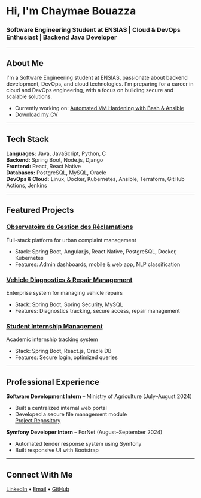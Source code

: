 # Hi, I'm Chaymae Bouazza

### Software Engineering Student at ENSIAS | Cloud & DevOps Enthusiast | Backend Java Developer

---

## About Me

I'm a Software Engineering student at ENSIAS, passionate about backend development, DevOps, and cloud technologies. I'm preparing for a career in cloud and DevOps engineering, with a focus on building secure and scalable solutions.

- Currently working on: [Automated VM Hardening with Bash & Ansible](https://github.com/Shiame/vm-hardening-automation)  
- [Download my CV](https://github.com/Shiame/Shiame/raw/main/assets/chaymae_bouazza_cv_en.pdf)

---

## Tech Stack

**Languages:** Java, JavaScript, Python, C  
**Backend:** Spring Boot, Node.js, Django  
**Frontend:** React, React Native  
**Databases:** PostgreSQL, MySQL, Oracle  
**DevOps & Cloud:** Linux, Docker, Kubernetes, Ansible, Terraform, GitHub Actions, Jenkins

---

## Featured Projects

### [Observatoire de Gestion des Réclamations](https://github.com/Shiame/complaint-management-observatory)  
Full-stack platform for urban complaint management  
- Stack: Spring Boot, Angular.js, React Native, PostgreSQL, Docker, Kubernetes  
- Features: Admin dashboards, mobile & web app, NLP classification

### [Vehicle Diagnostics & Repair Management](https://github.com/Shiame/vehicle-repair-system)  
Enterprise system for managing vehicle repairs  
- Stack: Spring Boot, Spring Security, MySQL  
- Features: Diagnostics tracking, secure access, repair management

### [Student Internship Management](https://github.com/Shiame/internship-management)  
Academic internship tracking system  
- Stack: Spring Boot, React.js, Oracle DB  
- Features: Secure login, optimized queries

---

## Professional Experience

**Software Development Intern** – Ministry of Agriculture (July–August 2024)  
- Built a centralized internal web portal  
- Developed a secure file management module  
[Project Repository](https://github.com/Shiame/internship-project)

**Symfony Developer Intern** – ForNet (August–September 2024)  
- Automated tender response system using Symfony  
- Built responsive UI with Bootstrap


---

## Connect With Me

[LinkedIn](https://linkedin.com/in/chaymae-bouazza-2aab4b265) • [Email](mailto:bouazzachaimae81@gmail.com) • [GitHub](https://github.com/Shiame)
